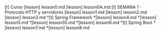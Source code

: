 [t] Curso
[lesson] lesson0.md
[lesson] lesson0A.md
[t] SEMANA 1 · Protocolo HTTP y servidores
[lesson] lesson1.md
[lesson] lesson2.md
[lesson] lesson3.md
*[t] Spring Framework
*[lesson] lesson4.md
*[lesson] lesson5.md
*[lesson] lesson55.md
*[lesson] lesson6.md
*[t] Spring Boot
*[lesson] lesson7.md
*[lesson] lesson8.md